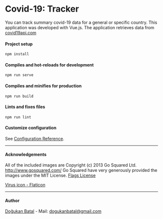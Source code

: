 
# Covid-19: Tracker
You can track summary covid-19 data for a general or specific country. This application was developed with Vue.js. The application retrieves data from [covid19api.com](https://covid19api.com)

#### Project setup
```
npm install
```

#### Compiles and hot-reloads for development
```
npm run serve
```

#### Compiles and minifies for production
```
npm run build
```

#### Lints and fixes files
```
npm run lint
```

#### Customize configuration
See [Configuration Reference](https://cli.vuejs.org/config/).
___

#### Acknowledgements
All of the included images are Copyright (c) 2013 Go Squared Ltd. http://www.gosquared.com/ Go Squared have very generously provided the images under the MIT License. [Flags License](https://github.com/balazser/FlagAndCountryData/blob/master/flags/LICENSE.txt)

[Virus icon - Flaticon](https://www.flaticon.com/authors/freepik)
___

#### Author
[Doğukan Batal](http://dogukanbatal.com) - Mail: [dogukanbatal@gmail.com](mailto:dogukanbatal@gmail.com)

